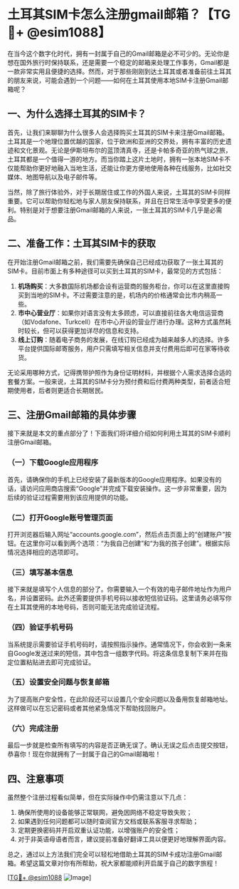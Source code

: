 # 土耳其SIM卡怎么注册gmail邮箱？【TG💪+ @esim1088】

在当今这个数字化时代，拥有一封属于自己的Gmail邮箱是必不可少的。无论你是想在国外旅行时保持联系，还是需要一个稳定的邮箱来处理工作事务，Gmail都是一款非常实用且便捷的选择。然而，对于那些刚刚到达土耳其或者准备前往土耳其的朋友来说，可能会遇到一个问题——如何在土耳其使用本地SIM卡注册Gmail邮箱呢？

## 一、为什么选择土耳其的SIM卡？

首先，让我们来聊聊为什么很多人会选择购买土耳其的SIM卡来注册Gmail邮箱。土耳其是一个地理位置优越的国家，位于欧洲和亚洲的交界处，拥有丰富的历史遗迹和文化景观。无论是伊斯坦布尔的蓝顶清真寺，还是卡帕多奇亚的热气球之旅，土耳其都是一个值得一游的地方。而当你踏上这片土地时，拥有一张本地SIM卡不仅能帮助你更好地融入当地生活，还能让你更方便地使用各种在线服务，比如社交媒体、地图导航以及电子邮件等。

当然，除了旅行体验外，对于长期居住或工作的外国人来说，土耳其的SIM卡同样重要。它可以帮助你轻松地与家人朋友保持联系，并且在日常生活中享受更多的便利。特别是对于想要注册Gmail邮箱的人来说，一张土耳其的SIM卡几乎是必需品。

## 二、准备工作：土耳其SIM卡的获取

在开始注册Gmail邮箱之前，我们需要先确保自己已经成功获取了一张土耳其的SIM卡。目前市面上有多种途径可以买到土耳其的SIM卡，最常见的方式包括：

1. **机场购买**：大多数国际机场都会设有运营商的服务柜台，你可以在这里直接购买到当地的SIM卡。不过需要注意的是，机场内的价格通常会比市内稍高一些。
2. **市中心营业厅**：如果你对语言没有太多顾虑，可以直接前往各大电信运营商（如Vodafone、Turkcell）在市中心开设的营业厅进行办理。这种方式虽然耗时较长，但可以获得更加详尽的信息和支持。
3. **线上订购**：随着电子商务的发展，在线订购已经成为越来越多人的选择。许多平台提供国际邮寄服务，用户只需填写相关信息并支付费用后即可在家等待收货。

无论采用哪种方式，记得携带护照作为身份证明材料，并根据个人需求选择合适的套餐方案。一般来说，土耳其的SIM卡分为预付费和后付费两种类型，前者适合短期使用者，后者则更适合长期居民。

## 三、注册Gmail邮箱的具体步骤

接下来就是本文的重点部分了！下面我们将详细介绍如何利用土耳其的SIM卡顺利注册Gmail邮箱。

### （一）下载Google应用程序

首先，请确保你的手机上已经安装了最新版本的Google应用程序。如果没有的话，请访问应用商店搜索“Google”并完成下载安装操作。这一步非常重要，因为后续的验证过程需要用到该应用提供的功能。

### （二）打开Google账号管理页面

打开浏览器后输入网址“accounts.google.com”，然后点击页面上的“创建账户”按钮。在这里你可以看到两个选项：“为我自己创建”和“为我的孩子创建”。根据实际情况选择相应的选项即可。

### （三）填写基本信息

接下来就是填写个人信息的部分了。你需要输入一个有效的电子邮件地址作为用户名，并设置密码。此外还需要提供手机号码以接收短信验证码。这里请务必填写你在土耳其使用的本地号码，否则可能无法完成验证流程。

### （四）验证手机号码

当系统提示需要验证手机号码时，请按照指示操作。通常情况下，你会收到一条来自Google发送过来的短信，其中包含一组数字代码。将这条信息复制下来并在指定位置粘贴进去即可完成验证。

### （五）设置安全问题与恢复邮箱

为了提高账户安全性，在此阶段还可以设置几个安全问题以及备用恢复邮箱地址。这样做可以在忘记密码或者其他紧急情况下帮助找回账户。

### （六）完成注册

最后一步就是检查所有填写的内容是否正确无误了。确认无误之后点击提交按钮，恭喜你！现在你就拥有了一封属于自己的Gmail邮箱啦！

## 四、注意事项

虽然整个注册过程看似简单，但在实际操作中仍需注意以下几点：

1. 确保所使用的设备能够正常联网，避免因网络不稳定导致失败；
2. 如果遇到任何问题都可以随时查阅官方文档或联系客服寻求帮助；
3. 定期更换密码并开启双重认证功能，以增强账户的安全性；
4. 对于非英语母语者而言，建议提前准备好翻译工具以便更好地理解界面内容。

总之，通过以上方法我们完全可以轻松地借助土耳其的SIM卡成功注册Gmail邮箱。希望这篇文章对你有所帮助，祝大家都能顺利开启属于自己的数字旅程！

[[TG💪+ @esim1088](https://t.me/s/esim1088) ![Image](https://i.postimg.cc/4NQfJmqS/Snipaste-2025-05-13-00-14-12.png)]
